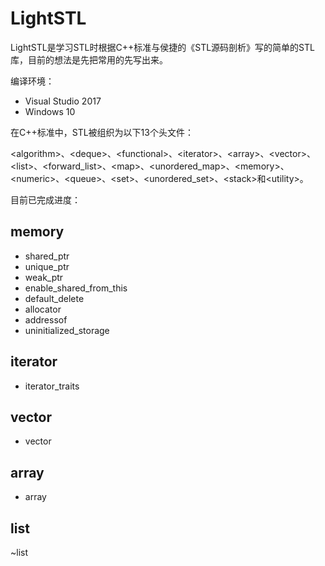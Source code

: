 ﻿# LightSTL

LightSTL是学习STL时根据C++标准与侯捷的《STL源码剖析》写的简单的STL库，目前的想法是先把常用的先写出来。

编译环境：

* Visual Studio 2017
* Windows 10

在C++标准中，STL被组织为以下13个头文件：

\<algorithm>、\<deque>、\<functional>、\<iterator>、\<array>、\<vector>、\<list>、\<forward_list>、\<map>、\<unordered_map>、\<memory>、\<numeric>、\<queue>、\<set>、\<unordered_set>、\<stack>和\<utility>。

目前已完成进度：

## memory

* shared_ptr 
* unique_ptr 
* weak_ptr
* enable_shared_from_this
* default_delete
* allocator
* addressof
* uninitialized_storage
  
## iterator

* iterator_traits

## vector

* vector

## array

* array

## list

~list
